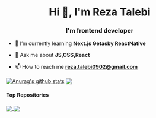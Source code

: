 <h1 align="center">Hi 👋, I'm Reza Talebi</h1>
<h3 align="center">I'm frontend developer</h3>


- 🌱 I’m currently learning **Next.js Getasby ReactNative**

- 💬 Ask me about **JS,CSS,React**

- 📫 How to reach me **reza.talebi0902@gmail.com**



 <a href="https://github.com/reza-talebii/github-readme-stats"><img align="center" src="https://github-readme-stats.vercel.app/api?username=reza-talebii&show_icons=true&include_all_commits=true&theme=radical&hide_border=true" alt="Anurag's github stats" /></a> <a href="https://github.com/reza-talebii/github-readme-stats"><img align="center" src="https://github-readme-stats.vercel.app/api/top-langs/?username=reza-talebii&layout=compact&theme=radical&hide_border=true" /></a> 



#### Top Repositories


<a href="https://github.com/reza-talebii/crpyocurrency-app">
  <img align="center" src="https://github-readme-stats.vercel.app/api/pin/?username=reza-talebii&repo=crpyocurrency-app" />
</a>

<a href="https://github.com/reza-talebii/crpyocurrency-app">
  <img align="center" src="https://github-readme-stats.vercel.app/api/pin/?username=reza-talebii&repo=crpyocurrency-app" />

</a>
